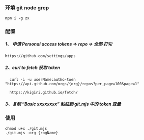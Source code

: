  
 ### 环境 git node grep
  ```
  npm i -g zx
  ```
 
 ### 配置
 ##### 1、 申请 Personal access tokens =>  repo => 全部 打勾
```
https://github.com/settings/apps
```
  ##### 2、curl to fetch  获取 token
```
  curl -i -u userName:autho-toen "https://api.github.com/orgs/{org}/repos?per_page=100&page=1"

  https://kigiri.github.io/fetch/
```
  ##### 3、复制 “Basic xxxxxxxx”  粘贴到 git.mjs 中的 token 变量

### 使用
 ```
 chmod u+x ./git.mjs
 ./git.mjs -org {rogName}
 ```  